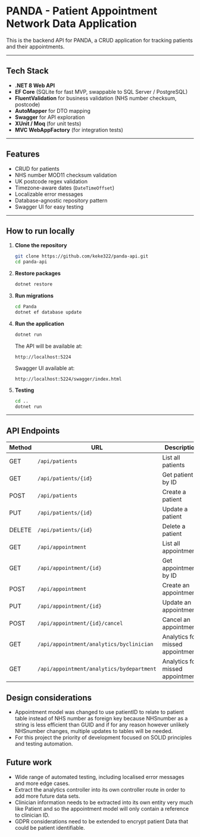 ﻿# PANDA - Patient Appointment Network Data Application

This is the backend API for PANDA, a CRUD application for tracking patients and their appointments.

---

## Tech Stack

- **.NET 8 Web API**
- **EF Core** (SQLite for fast MVP, swappable to SQL Server / PostgreSQL)
- **FluentValidation** for business validation (NHS number checksum, postcode)
- **AutoMapper** for DTO mapping
- **Swagger** for API exploration
- **XUnit / Moq** (for unit tests)
- **MVC WebAppFactory** (for integration tests)

---

## Features

- CRUD for patients  
- NHS number MOD11 checksum validation  
- UK postcode regex validation  
- Timezone-aware dates (`DateTimeOffset`)  
- Localizable error messages  
- Database-agnostic repository pattern  
- Swagger UI for easy testing

---

## How to run locally

1. **Clone the repository**
    ```bash
    git clone https://github.com/keke322/panda-api.git
    cd panda-api
    ```

2. **Restore packages**
    ```bash
    dotnet restore
    ```

3. **Run migrations**
    ```bash
    cd Panda
    dotnet ef database update
    ```

4. **Run the application**
    ```bash
    dotnet run
    ```
    The API will be available at:  
    ```
    http://localhost:5224
    ```
    Swagger UI available at:    
    ```
    http://localhost:5224/swagger/index.html
    ```
5. **Testing**
    ```bash
    cd ..
    dotnet run
    ```
---

## API Endpoints

| Method | URL                                      | Description              |
|--------|------------------------------------------|--------------------------|
| GET    | `/api/patients`                          | List all patients        |
| GET    | `/api/patients/{id}`                     | Get patient by ID        |
| POST   | `/api/patients`                          | Create a patient         |
| PUT    | `/api/patients/{id}`                     | Update a patient         |
| DELETE | `/api/patients/{id}`                     | Delete a patient         |
| GET    | `/api/appointment`                       | List all appointments    |
| GET    | `/api/appointment/{id}`                  | Get appointment by ID    |
| POST   | `/api/appointment`                       | Create an appointment    |
| PUT    | `/api/appointment/{id}`                  | Update an appointment    |
| POST   | `/api/appointment/{id}/cancel`           | Cancel an appointment    |
| GET    | `/api/appointment/analytics/byclinician`      | Analytics for missed appointments    |
| GET    | `/api/appointment/analytics/bydepartment`      | Analytics for missed appointments    |


## Design considerations

- Appointment model was changed to use patientID to relate to patient table instead of NHS number as foreign key because NHSnumber as a string is less efficient than GUID and if for any reason however unlikely NHSnumber changes, multiple updates to tables will be needed.
- For this project the priority of development focused on SOLID principles and testing automation.

## Future work

- Wide range of automated testing, including localised error messages and more edge cases.
- Extract the analytics controller into its own controller route in order to add more future data sets.
- Clinician information needs to be extracted into its own entity very much like Patient and so the appointment model will only contain a reference to clinician ID.
- GDPR considerations need to be extended to encrypt patient Data that could be patient identifiable.